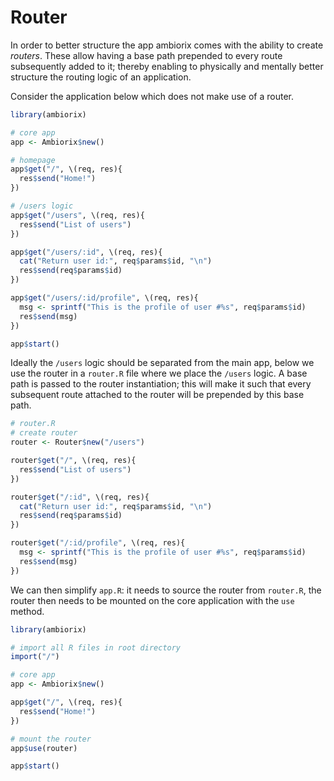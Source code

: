 # Router

In order to better structure the app ambiorix comes with the ability to create _routers_. These allow having a base path prepended to every route subsequently added to it; thereby enabling to physically and mentally better structure the routing logic of an application.

Consider the application below which does not make use of a router.

```r
library(ambiorix)

# core app
app <- Ambiorix$new()

# homepage
app$get("/", \(req, res){
  res$send("Home!")
})

# /users logic
app$get("/users", \(req, res){
  res$send("List of users")
})

app$get("/users/:id", \(req, res){
  cat("Return user id:", req$params$id, "\n")
  res$send(req$params$id)
})

app$get("/users/:id/profile", \(req, res){
  msg <- sprintf("This is the profile of user #%s", req$params$id)
  res$send(msg)
})

app$start()
```

Ideally the `/users` logic should be separated from the main app, below we use the router in a `router.R` file where we place the `/users` logic. A base path is passed to the router instantiation; this will make it such that every subsequent route attached to the router will be prepended by this base path.

```r
# router.R
# create router
router <- Router$new("/users")

router$get("/", \(req, res){
  res$send("List of users")
})

router$get("/:id", \(req, res){
  cat("Return user id:", req$params$id, "\n")
  res$send(req$params$id)
})

router$get("/:id/profile", \(req, res){
  msg <- sprintf("This is the profile of user #%s", req$params$id)
  res$send(msg)
})
```

We can then simplify `app.R`: it needs to source the router from `router.R`, the router then needs to be mounted on the core application with the `use` method.

```r
library(ambiorix)

# import all R files in root directory
import("/")

# core app
app <- Ambiorix$new()

app$get("/", \(req, res){
  res$send("Home!")
})

# mount the router
app$use(router)

app$start()
```
